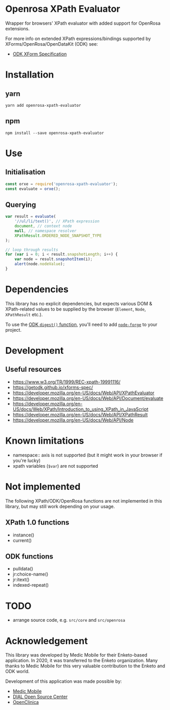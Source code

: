# Openrosa XPath Evaluator

Wrapper for browsers' XPath evaluator with added support for OpenRosa extensions.

For more info on extended XPath expressions/bindings supported by XForms/OpenRosa/OpenDataKit (ODK) see:

-   [ODK XForm Specification](https://getodk.github.io/xforms-spec/)

# Installation

## yarn

    yarn add openrosa-xpath-evaluator

## npm

    npm install --save openrosa-xpath-evaluator

# Use

## Initialisation

```js
const orxe = require('openrosa-xpath-evaluator');
const evaluate = orxe();
```

## Querying

```js
var result = evaluate(
    '//ul/li/text()', // XPath expression
    document, // context node
    null, // namespace resolver
    XPathResult.ORDERED_NODE_SNAPSHOT_TYPE
);

// loop through results
for (var i = 0; i < result.snapshotLength; i++) {
    var node = result.snapshotItem(i);
    alert(node.nodeValue);
}
```

# Dependencies

This library has no explicit dependencies, but expects various DOM & XPath-related values to be supplied by the browser (`Element`, `Node`, `XPathResult` etc.).

To use the [ODK `digest()` function](https://getodk.github.io/xforms-spec/#fn:digest),
you'll need to add [`node-forge`](https://www.npmjs.com/package/node-forge) to
your project.

# Development

## Useful resources

-   https://www.w3.org/TR/1999/REC-xpath-19991116/
-   https://getodk.github.io/xforms-spec/
-   https://developer.mozilla.org/en-US/docs/Web/API/XPathEvaluator
-   https://developer.mozilla.org/en-US/docs/Web/API/Document/evaluate
-   https://developer.mozilla.org/en-US/docs/Web/XPath/Introduction_to_using_XPath_in_JavaScript
-   https://developer.mozilla.org/en-US/docs/Web/API/XPathResult
-   https://developer.mozilla.org/en-US/docs/Web/API/Node

# Known limitations

-   namespace:: axis is not supported (but it might work in your browser if you're lucky)
-   xpath variables (`$var`) are not supported

# Not implemented

The following XPath/ODK/OpenRosa functions are not implemented in this library, but may still work depending on your usage.

## XPath 1.0 functions

-   instance()
-   current()

## ODK functions

-   pulldata()
-   jr:choice-name()
-   jr:itext()
-   indexed-repeat()

# TODO

-   arrange source code, e.g. `src/core` and `src/openrosa`

# Acknowledgement

This library was developed by Medic Mobile for their Enketo-based application. In 2020, it was transferred to the Enketo organization. Many thanks to Medic Mobile for this very valuable contribution to the Enketo and ODK world.

Development of this application was made possible by:

-   [Medic Mobile](http://medicmobile.org/)
-   [DIAL Open Source Center](https://www.osc.dial.community/)
-   [OpenClinica](https://www.openclinica.com/)

